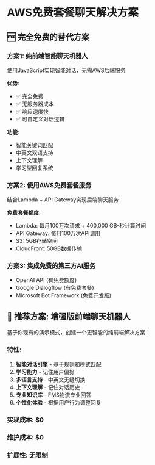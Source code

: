 # AWS免费套餐聊天解决方案

## 🆓 完全免费的替代方案

### 方案1: 纯前端智能聊天机器人
使用JavaScript实现智能对话，无需AWS后端服务

**优势**:
- ✅ 完全免费
- ✅ 无服务器成本
- ✅ 响应速度快
- ✅ 可自定义对话逻辑

**功能**:
- 智能关键词匹配
- 中英文双语支持
- 上下文理解
- 学习型回复系统

### 方案2: 使用AWS免费套餐服务
结合Lambda + API Gateway实现后端聊天服务

**免费套餐额度**:
- Lambda: 每月100万次请求 + 400,000 GB-秒计算时间
- API Gateway: 每月100万次API调用
- S3: 5GB存储空间
- CloudFront: 50GB数据传输

### 方案3: 集成免费的第三方AI服务
- OpenAI API (有免费额度)
- Google Dialogflow (有免费套餐)
- Microsoft Bot Framework (免费开发版)

## 🎯 推荐方案: 增强版前端聊天机器人

基于你现有的演示模式，创建一个更智能的纯前端解决方案：

### 特性:
1. **智能对话引擎** - 基于规则和模式匹配
2. **学习能力** - 记住用户偏好
3. **多语言支持** - 中英文无缝切换
4. **上下文理解** - 记住对话历史
5. **专业知识库** - FMS物流专业回答
6. **个性化体验** - 根据用户行为调整回复

### 实现成本: $0
### 维护成本: $0
### 扩展性: 无限制
